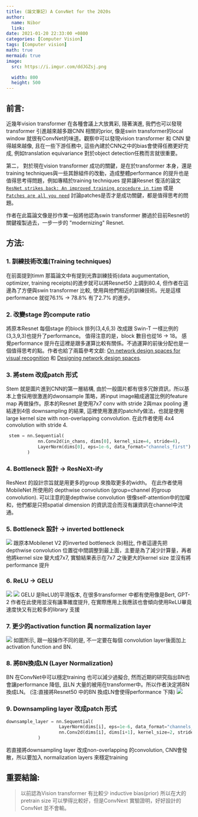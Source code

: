 ```yaml
---
title: (論文筆記) A ConvNet for the 2020s 
author:
  name: Nibor
  link: 
date: 2021-01-20 22:33:00 +0800
categories: [Computer Vision]
tags: [Computer vision]
math: true
mermaid: true
image:
  src: https://i.imgur.com/ddJGZsj.png

  width: 800
  height: 500
---
```


## 前言: 
近幾年vision transformer 在各種會議上大放異彩, 隨著演進, 我們也可以發現transformer 引進越來越多跟CNN 相關的prior, 像是swin transformer的local window 就很有ConvNet的味道。觀察中可以發現vision transformer 和 CNN 變得越來越像, 且在一些下游任務中, 這些內建於CNN之中的bias會使得任務更好完成, 例如translation equivariance 對於object detection任務而言就很重要。

第二， 對於現在vision transformer 成功的關鍵，是在於transformer 本身，還是training techniques與一些其餘組件的改動，造成整體performance 的提升也是值得思考得問題，例如專精於training techniques 提昇讓Resnet 復活的論文[`ResNet strikes back: An improved training procedure in timm`](https://arxiv.org/pdf/2110.00476.pdf) 或是 [`Patches are all you need`](https://openreview.net/pdf?id=TVHS5Y4dNvM) 討論patches是否才是成功關鍵，都是值得思考的問題。

作者在此篇論文像是抄作業一般將他認為swin transformer 勝過於目前Resnet的關鍵複製過去，一步一步的 "modernizing" Resnet.

## 方法:
### 1. 訓練技術改進(Training techniques)
在前面提到timm 那篇論文中有提到光靠訓練技術(data augumentation, optimizer, training receipts)的進步就可以將Resnet50 上調到80.4, 但作者在這邊為了方便與swin transformer 比較, 使用與他們相近的訓練技術。光是這樣performance 就從76.1% -> 78.8% 有了2.7% 的進步。


### 2. 改變stage 的compute ratio
將原本Resnet 每個stage 的block 排列(3,4,6,3) 改成跟 Swin-T 一樣比例的 (3,3,9,3)也提升了performance。 值得注意的是，block 數目也從16 -> 18。 感覺performance 提升在這裡是跟多運算比較有關係。不過運算的前後分配也是一個值得思考的點。作者也給了兩篇參考文獻: [On network design spaces for visual recognition](https://arxiv.org/pdf/1905.13214.pdf) 和 [Designing network design spaces](https://arxiv.org/pdf/2003.13678.pdf).


### 3. 將stem 改成patch 形式
Stem 就是圖片進到CNN的第一層結構, 由於一般圖片都有很多冗餘資訊，所以基本上會採用很激進的dwonsample 策略，將input image縮成適當比例的feature map 再做操作。原本的Resnet 是使用7x7 conv with stride 2與max pooling 連結達到4倍 downsampling 的結果, 這裡使用激進的patchify做法，也就是使用large kernel size with non-overlapping convolution. 在此作者使用 4x4 convolution with stride 4.

```python
 stem = nn.Sequential(
            nn.Conv2d(in_chans, dims[0], kernel_size=4, stride=4),
            LayerNorm(dims[0], eps=1e-6, data_format="channels_first")
        )
```


### 4. Bottleneck 設計 -> ResNeXt-ify
ResNext 的設計宗旨就是用更多的group 來換取更多的width。 在此作者使用MobileNet 所使用的 depthwise convolution (group=channel 的group convolution). 可以注意的是depthwise convolution 很像self-attention中的加權和，他們都是只把spatial dimension 的資訊混合而沒有讓資訊在channel中流通。

### 5. Bottleneck 設計 -> inverted bottleneck
![](https://i.imgur.com/BfSDCFg.png)
跟原本Mobilenet V2 的inverted bottleneck (b)相比, 作者這邊先把 depthwise convolution 位置從中間調整到最上面，主要是為了減少計算量，再者他將kernel size 變大成7x7, 實驗結果表示在7x7 之後更大的kernel size 並沒有將performance 提升

### 6. ReLU -> GELU
![](https://i.imgur.com/mDEqJ1z.png)
![](https://i.imgur.com/PEbuicE.png)
GELU 是ReLU的平滑版本, 在很多transformer 中都有使用像是Bert, GPT-2
作者在此使用並沒有讓準確度提升, 在實際應用上我應該也會傾向使用ReLU畢竟速度快又有比較多的library 支援

### 7. 更少的activation function 與 normalization layer
![](https://i.imgur.com/2XWIHZd.png)
如圖所示, 跟一般操作不同的是, 不一定要在每個 convolution layer後面加上activation function and BN.

### 8. 將BN換成LN (Layer Normalization)
BN 在ConvNet中可以穩定training 也可以減少過擬合, 然而近期的研究指出BN也會讓performance 降低, 且LN 大量的被用在transformer中。所以作者決定將BN換成LN。 
(注:直接將Resnet50 中的BN 換成LN會使得performance 下降)
![](https://i.imgur.com/VgNz2a9.png)

### 9. Downsampling layer 改成patch 形式

```python
downsample_layer = nn.Sequential(
                    LayerNorm(dims[i], eps=1e-6, data_format="channels_first"),
                    nn.Conv2d(dims[i], dims[i+1], kernel_size=2, stride=2),
            )
```

若直接將downsampling layer 改成non-overlapping 的convolution, CNN會發散，所以要加入 normalization layers 來穩定training 


## 重要結論:
> 以前認為Vision transformer 有比較少 inductive bias(prior) 所以在大的pretrain size 可以學得比較好，但是ConvNext 實驗證明，好好設計的ConvNet 並不會輸。

